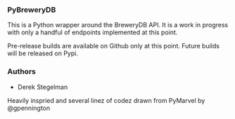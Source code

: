 ### PyBreweryDB

This is a Python wrapper around the BreweryDB API.  It is a work in progress with
only a handful of endpoints implemented at this point.

Pre-release builds are available on Github only at this point.  Future builds
will be released on Pypi.

### Authors

* Derek Stegelman

Heavily inspried and several linez of codez drawn from PyMarvel by @gpennington